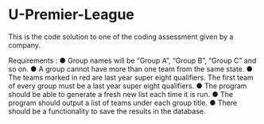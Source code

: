 # U-Premier-League
This is the code solution to one of the coding assessment given by a company.

Requirements : 
● Group names will be “Group A”, “Group B”, “Group C” and so on.
● A group cannot have more than one team from the same state.
● The teams marked in red are last year super eight qualifiers. The first team of every
group must be a last year super eight qualifiers.
● The program should be able to generate a fresh new list each time it is run.
● The program should output a list of teams under each group title.
● There should be a functionality to save the results
in the database.


